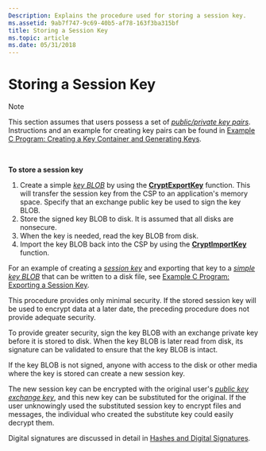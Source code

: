 ```yaml
---
Description: Explains the procedure used for storing a session key.
ms.assetid: 9ab7f747-9c69-40b5-af78-163f3ba315bf
title: Storing a Session Key
ms.topic: article
ms.date: 05/31/2018
---
```


# Storing a Session Key

> [!Note]  
> This section assumes that users possess a set of [*public/private key pairs*](https://msdn.microsoft.com/library/ms721603(v=VS.85).aspx). Instructions and an example for creating key pairs can be found in [Example C Program: Creating a Key Container and Generating Keys](example-c-program-creating-a-key-container-and-generating-keys.md).

 

**To store a session key**

1.  Create a simple [*key BLOB*](https://msdn.microsoft.com/library/ms721590(v=VS.85).aspx) by using the [**CryptExportKey**](/windows/desktop/api/Wincrypt/nf-wincrypt-cryptexportkey) function. This will transfer the session key from the CSP to an application's memory space. Specify that an exchange public key be used to sign the key BLOB.
2.  Store the signed key BLOB to disk. It is assumed that all disks are nonsecure.
3.  When the key is needed, read the key BLOB from disk.
4.  Import the key BLOB back into the CSP by using the [**CryptImportKey**](/windows/desktop/api/Wincrypt/nf-wincrypt-cryptimportkey) function.

For an example of creating a [*session key*](https://msdn.microsoft.com/library/ms721625(v=VS.85).aspx) and exporting that key to a [*simple key BLOB*](https://msdn.microsoft.com/library/ms721625(v=VS.85).aspx) that can be written to a disk file, see [Example C Program: Exporting a Session Key](example-c-program-exporting-a-session-key.md).

This procedure provides only minimal security. If the stored session key will be used to encrypt data at a later date, the preceding procedure does not provide adequate security.

To provide greater security, sign the key BLOB with an exchange private key before it is stored to disk. When the key BLOB is later read from disk, its signature can be validated to ensure that the key BLOB is intact.

If the key BLOB is not signed, anyone with access to the disk or other media where the key is stored can create a new session key.

The new session key can be encrypted with the original user's [*public key*](https://msdn.microsoft.com/library/ms721603(v=VS.85).aspx) [*exchange key*](https://msdn.microsoft.com/library/ms721575(v=VS.85).aspx), and this new key can be substituted for the original. If the user unknowingly used the substituted session key to encrypt files and messages, the individual who created the substitute key could easily decrypt them.

Digital signatures are discussed in detail in [Hashes and Digital Signatures](hashes-and-digital-signatures.md).

 

 



